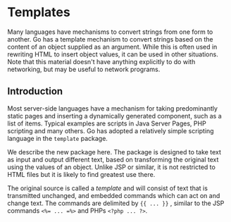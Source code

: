 # Templates

Many languages have mechanisms to convert strings from one form to another. Go has a template mechanism to convert strings based on the content of an object supplied as an argument. While this is often used in rewriting HTML to insert object values, it can be used in other situations. Note that this material doesn't have anything explicitly to do with networking, but may be useful to network programs. 

## Introduction

Most server-side languages have a mechanism for taking predominantly static pages and inserting a dynamically generated component, such as a list of items. Typical examples are scripts in Java Server Pages, PHP scripting and many others. Go has adopted a relatively simple scripting language in the `template` package.

We describe the new package here. The package is designed to take text as input and output different text, based on transforming the original text using the values of an object. Unlike JSP or similar, it is not restricted to HTML files but it is likely to find greatest use there.

The original source is called a *template* and will consist of text that is transmitted unchanged, and embedded commands which can act on and change text. The commands are delimited by `{{ ... }}` , similar to the JSP commands `<%= ... =%>` and PHPs `<?php ... ?>`. 